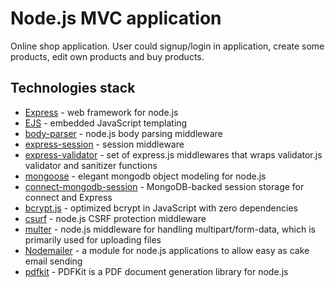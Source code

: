 # Node.js MVC application

Online shop application. User could signup/login in application, create some products, edit own products and buy products. 

## Technologies stack

* [Express](https://expressjs.com/) - web framework for node.js
* [EJS](https://ejs.co/) - embedded JavaScript templating
* [body-parser](https://www.npmjs.com/package/body-parser) - node.js body parsing middleware
* [express-session](https://www.npmjs.com/package/express-session) - session middleware
* [express-validator](https://express-validator.github.io/docs/) - set of express.js middlewares that wraps validator.js validator and sanitizer functions
* [mongoose](https://mongoosejs.com/) - elegant mongodb object modeling for node.js
* [connect-mongodb-session](https://www.npmjs.com/package/connect-mongodb-session) - MongoDB-backed session storage for connect and Express
* [bcrypt.js](https://www.npmjs.com/package/bcryptjs) - optimized bcrypt in JavaScript with zero dependencies
* [csurf](https://github.com/expressjs/csurf) - node.js CSRF protection middleware
* [multer](https://www.npmjs.com/package/multer) - node.js middleware for handling multipart/form-data, which is primarily used for uploading files
* [Nodemailer](https://nodemailer.com/about/) - a module for node.js applications to allow easy as cake email sending
* [pdfkit](https://pdfkit.org/) - PDFKit is a PDF document generation library for node.js
